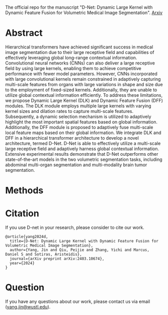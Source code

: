 The official repo for the manuscript "D-Net: Dynamic Large Kernel with Dynamic Feature Fusion for Volumetric Medical Image Segmentation". [Arxiv](https://arxiv.org/abs/2403.10674)

Abstract
=======
Hierarchical transformers have achieved significant success in medical image segmentation due to their large receptive field and capabilities of effectively leveraging global long-range contextual information. Convolutional neural networks (CNNs) can also deliver a large receptive field by using large kernels, enabling them to achieve competitive performance with fewer model parameters. However, CNNs incorporated with large convolutional kernels remain constrained in adaptively capturing multi-scale features from organs with large variations in shape and size due to the employment of fixed-sized kernels. Additionally, they are unable to utilize global contextual information efficiently. To address these limitations, we propose Dynamic Large Kernel (DLK) and Dynamic Feature Fusion (DFF) modules. The DLK module employs multiple large kernels with varying kernel sizes and dilation rates to capture multi-scale features. Subsequently, a dynamic selection mechanism is utilized to adaptively highlight the most important spatial features based on global information. Additionally, the DFF module is proposed to adaptively fuse multi-scale local feature maps based on their global information. We integrate DLK and DFF in a hierarchical transformer architecture to develop a novel architecture, termed D-Net. D-Net is able to effectively utilize a multi-scale large receptive field and adaptively harness global contextual information. Extensive experimental results demonstrate that D-Net outperforms other state-of-the-art models in the two volumetric segmentation tasks, including abdominal multi-organ segmentation and multi-modality brain tumor segmentation. 

Methods
=======

Citation
=======
If you use D-net in your research, please consider to cite our work.

```
@article{yang2024d,
  title={D-Net: Dynamic Large Kernel with Dynamic Feature Fusion for Volumetric Medical Image Segmentation},
  author={Yang, Jin and Qiu, Peijie and Zhang, Yichi and Marcus, Daniel S and Sotiras, Aristeidis},
  journal={arXiv preprint arXiv:2403.10674},
  year={2024}
}
```


Question
=======
If you have any questions about our work, please contact us via email (yang.jin@wustl.edu).
